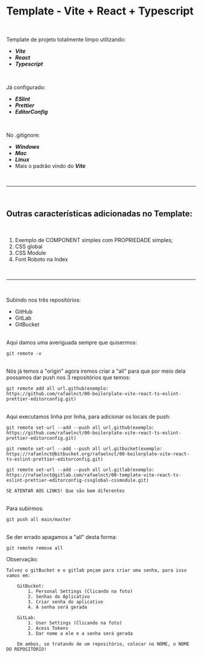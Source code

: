 # Template - Vite + React + Typescript

<br />

Template de projeto totalmente limpo utilizando:

-   **_Vite_**
-   **_React_**
-   **_Typescript_**

<br />

Já configurado:

-   **_ESlint_**
-   **_Prettier_**
-   **_EditorConfig_**

<br />

No .gitignore:

-   **_Windows_**
-   **_Mac_**
-   **_Linux_**
-   Mais o padrão vindo do **_Vite_**

<br />

---

<br />

## Outras características adicionadas no Template:

<br />

1.  Exemplo de COMPONENT simples com PROPRIEDADE simples;
1.  CSS global
1.  CSS Module
1.  Font Roboto na Index

<br />

---

<br />

Subindo nos três repositórios:

-   GitHub
-   GitLab
-   GitBucket

<br />
Aqui damos uma averiguada sempre que quisermos:

    git remote -v

<br />
Nós já temos a "origin" agora iremos criar a "all" para que por meio dela possamos dar push nos 3 repositórios que temos:

    git remote add all url.github(exemplo: https://github.com/rafaelnct/00-boilerplate-vite-react-ts-eslint-prettier-editorconfig.git)

<br />
Aqui executamos linha por linha, para adicionar os locais de push:

    git remote set-url --add --push all url.github(exemplo: https://github.com/rafaelnct/00-boilerplate-vite-react-ts-eslint-prettier-editorconfig.git)

    git remote set-url --add --push all url.gitbucket(exemplo: https://rafaelnct@bitbucket.org/rafaelnct/00-boilerplate-vite-react-ts-eslint-prettier-editorconfig.git)

    git remote set-url --add --push all url.gitlab(exemplo: https://rafaelnct@gitlab.com/rafaelnct/00-template-vite-react-ts-eslint-prettier-editorconfig-cssglobal-cssmodule.git)

    SE ATENTAR AOS LINKS! Que são bem diferentes

<br />
Para subirmos:

    git push all main/master

<br />
Se der errado apagamos a "all" desta forma:

    git remote remove all

Observação:

    Talvez o gitBucket e o gitlab peçam para criar uma senha, para isso vamos em:

        GitBucket:
            1. Personal Settings (Clicando na foto)
            2. Senhas do Aplicativo
            3. Criar senha do aplicativo
            4. A senha será gerada

        GitLab:
            1. User Settings (Clicando na foto)
            2. Acess Tokens
            3. Dar nome a ele e a senha será gerada

        Em ambos, se tratando de um repositório, colocar no NOME, o NOME DO REPOSITÓRIO!
